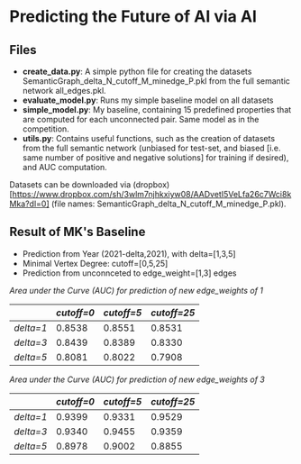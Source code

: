 # Predicting the Future of AI via AI

## Files

- **create_data.py**: A simple python file for creating the datasets SemanticGraph_delta_N_cutoff_M_minedge_P.pkl from the full semantic network all_edges.pkl.
- **evaluate_model.py**: Runs my simple baseline model on all datasets
- **simple_model.py**: My baseline, containing 15 predefined properties that are computed for each unconnected pair. Same model as in the competition.
- **utils.py**: Contains useful functions, such as the creation of datasets from the full semantic network (unbiased for test-set, and biased [i.e. same number of positive and negative solutions] for training if desired), and AUC computation.


Datasets can be downloaded via (dropbox)[https://www.dropbox.com/sh/3wlm7njhkxiyw08/AADvetI5VeLfa26c7Wci8kMka?dl=0] (file names: SemanticGraph_delta_N_cutoff_M_minedge_P.pkl).


## Result of MK's Baseline



- Prediction from Year (2021-delta,2021), with delta=[1,3,5]
- Minimal Vertex Degree: cutoff=[0,5,25]
- Prediction from unconnceted to edge_weight=[1,3] edges

*Area under the Curve (AUC) for prediction of new edge_weights of 1*

|           | *cutoff=0*  | *cutoff=5* | *cutoff=25* |
|-----------|-------------|------------|-------------|
| *delta=1* | 0.8538      | 0.8551     | 0.8531      |
| *delta=3* | 0.8439      | 0.8389     | 0.8330      |
| *delta=5* | 0.8081      | 0.8022     | 0.7908      |


*Area under the Curve (AUC) for prediction of new edge_weights of 3*

|           | *cutoff=0*  | *cutoff=5* | *cutoff=25* |
|-----------|-------------|------------|-------------|
| *delta=1* | 0.9399      | 0.9331     | 0.9529      |
| *delta=3* | 0.9340      | 0.9455     | 0.9359      |
| *delta=5* | 0.8978      | 0.9002     | 0.8855      |

